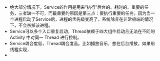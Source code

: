 - 绝大部分情况下，Service的作用是用来“执行”后台的、耗时的、重要的任务，三者缺一不可，而最重要的原因是第三点：要执行重要的任务。因为当一个进程启动了Service后，进程的优先级变高了，系统除非在非常极端的情况下，不会杀掉该进程。
- Service可以多个入口重复启动，Thread依赖于四大组件启动且无法在不同的 Activity 中对同一 Thread 进行控制。
- Service耦合度低，Thread耦合度高。比如播放音乐，想在后台播放，如果用线程实现，
- 

